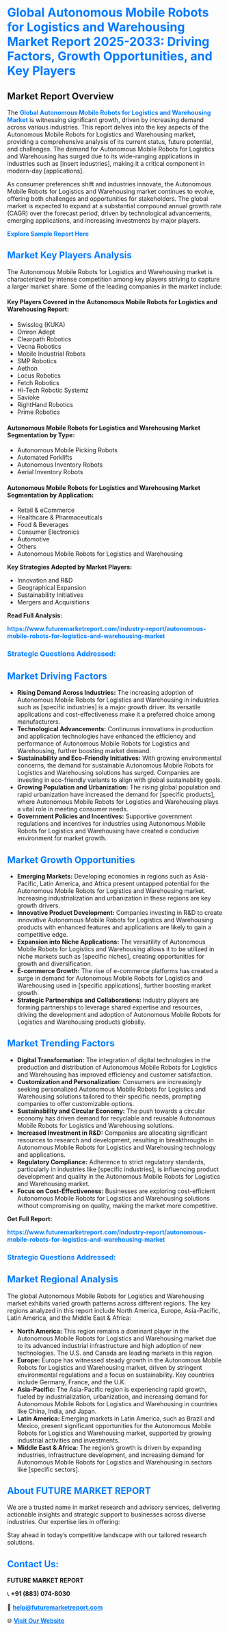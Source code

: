 <h1 style="color: #007BFF;">Global Autonomous Mobile Robots for Logistics and Warehousing Market Report 2025-2033: Driving Factors, Growth Opportunities, and Key Players</h1>

<section id="overview">
<h2>Market Report Overview</h2>
<p>The <a href="https://www.futuremarketreport.com/industry-report/autonomous-mobile-robots-for-logistics-and-warehousing-market" style="color: #007BFF; text-decoration: none;"><strong>Global Autonomous Mobile Robots for Logistics and Warehousing Market</strong></a> is witnessing significant growth, driven by increasing demand across various industries. This report delves into the key aspects of the Autonomous Mobile Robots for Logistics and Warehousing market, providing a comprehensive analysis of its current status, future potential, and challenges. The demand for Autonomous Mobile Robots for Logistics and Warehousing has surged due to its wide-ranging applications in industries such as [insert industries], making it a critical component in modern-day [applications].</p>
<p>As consumer preferences shift and industries innovate, the Autonomous Mobile Robots for Logistics and Warehousing market continues to evolve, offering both challenges and opportunities for stakeholders. The global market is expected to expand at a substantial compound annual growth rate (CAGR) over the forecast period, driven by technological advancements, emerging applications, and increasing investments by major players.</p>
</section>

<section id="overview">
<p><a href="https://www.futuremarketreport.com/request-sample/reportId=112562" style="color: #007BFF; text-decoration: none;"><strong>Explore Sample Report Here</strong></a></p>
</section>

<section id="key-players">
<h2 style="color: #007BFF;">Market Key Players Analysis</h2>
<p>The Autonomous Mobile Robots for Logistics and Warehousing market is characterized by intense competition among key players striving to capture a larger market share. Some of the leading companies in the market include:</p>
<h4>Key Players Covered in the Autonomous Mobile Robots for Logistics and Warehousing Report:</h4>
<ul><li>Swisslog (KUKA)</li><li>Omron Adept</li><li>Clearpath Robotics</li><li>Vecna Robotics</li><li>Mobile Industrial Robots</li><li>SMP Robotics</li><li>Aethon</li><li>Locus Robotics</li><li>Fetch Robotics</li><li>Hi-Tech Robotic Systemz</li><li>Savioke</li><li>RightHand Robotics</li><li>Prime Robotics</li></ul>
<h4>Autonomous Mobile Robots for Logistics and Warehousing Market Segmentation by Type:</h4>
<ul><li>Autonomous Mobile Picking Robots</li><li>Automated Forklifts</li><li>Autonomous Inventory Robots</li><li>Aerial Inventory Robots</li></ul>

<h4>Autonomous Mobile Robots for Logistics and Warehousing Market Segmentation by Application:</h4>
<ul><li>Retail &amp; eCommerce</li><li>Healthcare &amp; Pharmaceuticals</li><li>Food &amp; Beverages</li><li>Consumer Electronics</li><li>Automotive</li><li>Others</li><li>Autonomous Mobile Robots for Logistics and Warehousing</li></ul>
<p><strong>Key Strategies Adopted by Market Players:</strong></p>
<ul>
<li>Innovation and R&D</li>
<li>Geographical Expansion</li>
<li>Sustainability Initiatives</li>
<li>Mergers and Acquisitions</li>
</ul>
</section>

<section>
<p><strong>Read Full Analysis: </strong></p><a href="https://www.futuremarketreport.com/industry-report/autonomous-mobile-robots-for-logistics-and-warehousing-market" style="color: #007BFF; text-decoration: none;"><strong>https://www.futuremarketreport.com/industry-report/autonomous-mobile-robots-for-logistics-and-warehousing-market</strong></a>
<h3 style="color: #007BFF;">Strategic Questions Addressed:</h3>
</section>

<section id="driving-factors">
<h2 style="color: #007BFF;">Market Driving Factors</h2>
<ul>
<li><strong>Rising Demand Across Industries:</strong> The increasing adoption of Autonomous Mobile Robots for Logistics and Warehousing in industries such as [specific industries] is a major growth driver. Its versatile applications and cost-effectiveness make it a preferred choice among manufacturers.</li>
<li><strong>Technological Advancements:</strong> Continuous innovations in production and application technologies have enhanced the efficiency and performance of Autonomous Mobile Robots for Logistics and Warehousing, further boosting market demand.</li>
<li><strong>Sustainability and Eco-Friendly Initiatives:</strong> With growing environmental concerns, the demand for sustainable Autonomous Mobile Robots for Logistics and Warehousing solutions has surged. Companies are investing in eco-friendly variants to align with global sustainability goals.</li>
<li><strong>Growing Population and Urbanization:</strong> The rising global population and rapid urbanization have increased the demand for [specific products], where Autonomous Mobile Robots for Logistics and Warehousing plays a vital role in meeting consumer needs.</li>
<li><strong>Government Policies and Incentives:</strong> Supportive government regulations and incentives for industries using Autonomous Mobile Robots for Logistics and Warehousing have created a conducive environment for market growth.</li>
</ul>
</section>

<section id="growth-opportunities">
<h2 style="color: #007BFF;">Market Growth Opportunities</h2>
<ul>
<li><strong>Emerging Markets:</strong> Developing economies in regions such as Asia-Pacific, Latin America, and Africa present untapped potential for the Autonomous Mobile Robots for Logistics and Warehousing market. Increasing industrialization and urbanization in these regions are key growth drivers.</li>
<li><strong>Innovative Product Development:</strong> Companies investing in R&D to create innovative Autonomous Mobile Robots for Logistics and Warehousing products with enhanced features and applications are likely to gain a competitive edge.</li>
<li><strong>Expansion into Niche Applications:</strong> The versatility of Autonomous Mobile Robots for Logistics and Warehousing allows it to be utilized in niche markets such as [specific niches], creating opportunities for growth and diversification.</li>
<li><strong>E-commerce Growth:</strong> The rise of e-commerce platforms has created a surge in demand for Autonomous Mobile Robots for Logistics and Warehousing used in [specific applications], further boosting market growth.</li>
<li><strong>Strategic Partnerships and Collaborations:</strong> Industry players are forming partnerships to leverage shared expertise and resources, driving the development and adoption of Autonomous Mobile Robots for Logistics and Warehousing products globally.</li>
</ul>
</section>

<section id="trending-factors">
<h2 style="color: #007BFF;">Market Trending Factors</h2>
<ul>
<li><strong>Digital Transformation:</strong> The integration of digital technologies in the production and distribution of Autonomous Mobile Robots for Logistics and Warehousing has improved efficiency and customer satisfaction.</li>
<li><strong>Customization and Personalization:</strong> Consumers are increasingly seeking personalized Autonomous Mobile Robots for Logistics and Warehousing solutions tailored to their specific needs, prompting companies to offer customizable options.</li>
<li><strong>Sustainability and Circular Economy:</strong> The push towards a circular economy has driven demand for recyclable and reusable Autonomous Mobile Robots for Logistics and Warehousing solutions.</li>
<li><strong>Increased Investment in R&D:</strong> Companies are allocating significant resources to research and development, resulting in breakthroughs in Autonomous Mobile Robots for Logistics and Warehousing technology and applications.</li>
<li><strong>Regulatory Compliance:</strong> Adherence to strict regulatory standards, particularly in industries like [specific industries], is influencing product development and quality in the Autonomous Mobile Robots for Logistics and Warehousing market.</li>
<li><strong>Focus on Cost-Effectiveness:</strong> Businesses are exploring cost-efficient Autonomous Mobile Robots for Logistics and Warehousing solutions without compromising on quality, making the market more competitive.</li>
</ul>
</section>

<section>
<p><strong>Get Full Report: </strong></p><a href="https://www.futuremarketreport.com/industry-report/autonomous-mobile-robots-for-logistics-and-warehousing-market" style="color: #007BFF; text-decoration: none;"><strong>https://www.futuremarketreport.com/industry-report/autonomous-mobile-robots-for-logistics-and-warehousing-market</strong></a>
<h3 style="color: #007BFF;">Strategic Questions Addressed:</h3>
</section>


<section id="regional-analysis">
<h2 style="color: #007BFF;">Market Regional Analysis</h2>
<p>The global Autonomous Mobile Robots for Logistics and Warehousing market exhibits varied growth patterns across different regions. The key regions analyzed in this report include North America, Europe, Asia-Pacific, Latin America, and the Middle East & Africa:</p>
<ul>
<li><strong>North America:</strong> This region remains a dominant player in the Autonomous Mobile Robots for Logistics and Warehousing market due to its advanced industrial infrastructure and high adoption of new technologies. The U.S. and Canada are leading markets in this region.</li>
<li><strong>Europe:</strong> Europe has witnessed steady growth in the Autonomous Mobile Robots for Logistics and Warehousing market, driven by stringent environmental regulations and a focus on sustainability. Key countries include Germany, France, and the U.K.</li>
<li><strong>Asia-Pacific:</strong> The Asia-Pacific region is experiencing rapid growth, fueled by industrialization, urbanization, and increasing demand for Autonomous Mobile Robots for Logistics and Warehousing in countries like China, India, and Japan.</li>
<li><strong>Latin America:</strong> Emerging markets in Latin America, such as Brazil and Mexico, present significant opportunities for the Autonomous Mobile Robots for Logistics and Warehousing market, supported by growing industrial activities and investments.</li>
<li><strong>Middle East & Africa:</strong> The region’s growth is driven by expanding industries, infrastructure development, and increasing demand for Autonomous Mobile Robots for Logistics and Warehousing in sectors like [specific sectors].</li>
</ul>
</section>

<footer>
<h2 style="color: #007BFF;">About FUTURE MARKET REPORT</h2>
<p>We are a trusted name in market research and advisory services, delivering actionable insights and strategic support to businesses across diverse industries. Our expertise lies in offering:</p>

<p>Stay ahead in today’s competitive landscape with our tailored research solutions.</p>

<h2 style="color: #007BFF;">Contact Us:</h2>
<p><strong>FUTURE MARKET REPORT</strong></p>
<p>📞 <strong>+91 (883) 074-8030</strong></p>
<p>📧 <strong><a href="mailto:help@futuremarketreport.com" style="color: #007BFF;">help@futuremarketreport.com</a></strong></p>
<p>🌐 <strong><a href="https://www.futuremarketreport.com/" style="color: #007BFF;">Visit Our Website</a></strong></p>
</footer>